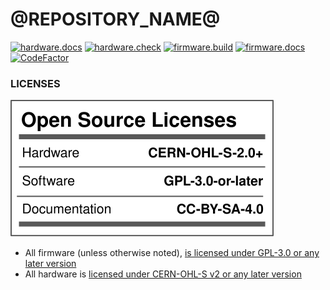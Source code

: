# @REPOSITORY_NAME@
[![hardware.docs](https://github.com/ZeniteSolar/@REPOSITORY_NAME@/workflows/hardware.docs/badge.svg)](https://github.com/ZeniteSolar/@REPOSITORY_NAME@/actions?query=workflow%3Ahardware.docs)
[![hardware.check](https://github.com/ZeniteSolar/@REPOSITORY_NAME@/workflows/hardware.check/badge.svg)](https://github.com/ZeniteSolar/@REPOSITORY_NAME@/actions?query=workflow%3Ahardware.check)
[![firmware.build](https://github.com/ZeniteSolar/@REPOSITORY_NAME@/workflows/firmware.build/badge.svg)](https://github.com/ZeniteSolar/@REPOSITORY_NAME@/actions?query=workflow%3Afirmware.build)
[![firmware.docs](https://github.com/ZeniteSolar/@REPOSITORY_NAME@/workflows/firmware.docs/badge.svg)](https://github.com/ZeniteSolar/@REPOSITORY_NAME@/actions?query=workflow%3Afirmware.docs)
[![CodeFactor](https://www.codefactor.io/repository/github/zenitesolar/@REPOSITORY_NAME@/badge)](https://www.codefactor.io/repository/github/zenitesolar/@REPOSITORY_NAME@)

### LICENSES
![](license_badge.svg)
- All firmware (unless otherwise noted), [is licensed under GPL-3.0 or any later version](https://www.gnu.org/licenses/gpl.html)
- All hardware is [licensed under CERN-OHL-S v2 or any later version](https://ohwr.org/cern_ohl_s_v2)

